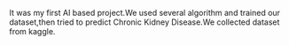 It was my first AI based project.We used several algorithm and trained our dataset,then tried to predict Chronic Kidney Disease.We collected dataset from kaggle.
